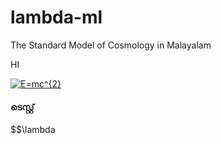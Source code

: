 # lambda-ml
The Standard Model of Cosmology in Malayalam


HI

<a href="https://www.codecogs.com/eqnedit.php?latex=E=mc^{2}" target="_blank"><img src="https://latex.codecogs.com/gif.latex?E=mc^{2}" title="E=mc^{2}" /></a>

#### ടെസ്റ്റ്  
$$\lambda
